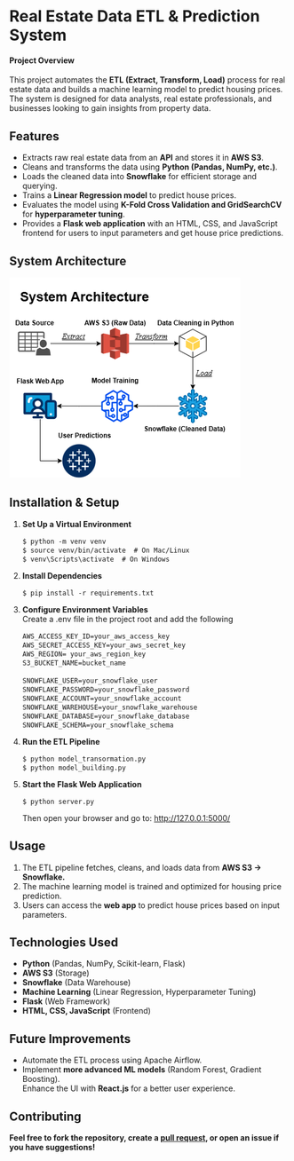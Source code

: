 # Real Estate Data ETL & Prediction System

<h4>Project Overview</h4>
<p>This project automates the <b>ETL (Extract, Transform, Load)</b> process for real estate data and builds a machine learning model to predict housing prices. The system is designed for data analysts, real estate professionals, and businesses looking to gain insights from property data.</p>

## Features
<ul>
<li>Extracts raw real estate data from an <b>API</b> and stores it in <b>AWS S3</b>.</li>
<li>Cleans and transforms the data using <b>Python (Pandas, NumPy, etc.)</b>.</li>
<li>Loads the cleaned data into <b>Snowflake</b> for efficient storage and querying.</li>
<li>Trains a <b>Linear Regression model</b> to predict house prices.
<li>Evaluates the model using <b>K-Fold Cross Validation and GridSearchCV</b> for <b>hyperparameter tuning</b>.</li>
<li>Provides a <b>Flask web application</b> with an HTML, CSS, and JavaScript frontend for users to input parameters and get house price predictions.</li>
</ul>

## System Architecture

![System Architecture](image/System_Archi.drawio.png)

## Installation & Setup

<ol>
<li><strong>Set Up a Virtual Environment</li></strong>

```
$ python -m venv venv
$ source venv/bin/activate  # On Mac/Linux  
$ venv\Scripts\activate  # On Windows
```

<li><strong>Install Dependencies</li></strong>

```
$ pip install -r requirements.txt
``` 

<li><strong>Configure Environment Variables</li></strong>
Create a .env file in the project root and add the following

```
AWS_ACCESS_KEY_ID=your_aws_access_key  
AWS_SECRET_ACCESS_KEY=your_aws_secret_key 
AWS_REGION= your_aws_region_key
S3_BUCKET_NAME=bucket_name

SNOWFLAKE_USER=your_snowflake_user  
SNOWFLAKE_PASSWORD=your_snowflake_password  
SNOWFLAKE_ACCOUNT=your_snowflake_account  
SNOWFLAKE_WAREHOUSE=your_snowflake_warehouse  
SNOWFLAKE_DATABASE=your_snowflake_database  
SNOWFLAKE_SCHEMA=your_snowflake_schema  
```

<li><strong>Run the ETL Pipeline</li></strong>

```
$ python model_transormation.py
$ python model_building.py
```

<li><strong>Start the Flask Web Application</li></strong>

```
$ python server.py
```

Then open your browser and go to:
http://127.0.0.1:5000/
</ol>

## Usage
<ol>
<li>The ETL pipeline fetches, cleans, and loads data from <b> AWS S3 → Snowflake.</li></b>
<li>The machine learning model is trained and optimized for housing price prediction.</li>
<li>Users can access the <b>web app</b> to predict house prices based on input parameters.</li>
</ol>

## Technologies Used
<ul>
<li><strong>Python</strong> (Pandas, NumPy, Scikit-learn, Flask)</li>
<li><strong>AWS S3</strong> (Storage)</li>
<li><strong>Snowflake</strong> (Data Warehouse)</li>
<li><strong>Machine Learning</strong> (Linear Regression, Hyperparameter Tuning)</li>
<li><strong>Flask</strong> (Web Framework)</li>
<li><strong>HTML, CSS, JavaScript</strong> (Frontend)</li>
</ul>

## Future Improvements
<ul>
<li>Automate the ETL process using Apache Airflow.</li>
<li>Implement <strong>more advanced ML models</strong> (Random Forest, Gradient Boosting).</li>
</li>Enhance the UI with <strong>React.js</strong> for a better user experience.</li>
</ul>


## Contributing
<strong>Feel free to fork the repository, create a <u>pull request</u>, or open an issue if you have suggestions!</strong>